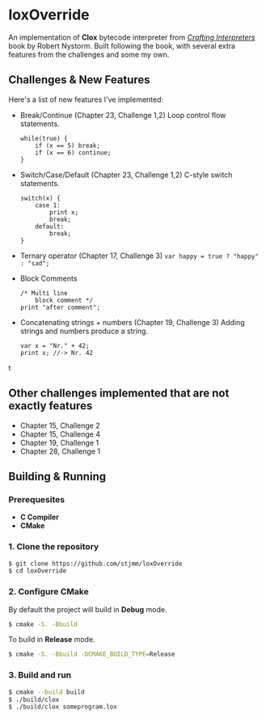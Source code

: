 # loxOverride

An implementation of **Clox** bytecode interpreter from [*Crafting Interpreters*](https://craftinginterpreters.com/) book by Robert Nystorm.
Built following the book, with several extra features from the challenges and some my own.

## Challenges & New Features

Here's a list of new features I've implemented:
- Break/Continue (Chapter 23, Challenge 1,2)
    Loop control flow statements.
    ```
    while(true) {
        if (x == 5) break;
        if (x == 6) continue;
    }
    ```

- Switch/Case/Default (Chapter 23, Challenge 1,2)
    C-style switch statements.
    ```
    switch(x) {
        case 1:
            print x;
            break;
        default:
            break;
    }
    ```

- Ternary operator (Chapter 17, Challenge 3)
    `var happy = true ? "happy" : "sad";`

- Block Comments

    ```
    /* Multi line
        block comment */
    print "after comment";
    ```

- Concatenating strings + numbers (Chapter 19, Challenge 3)
    Adding strings and numbers produce a string.
    ```
    var x = "Nr." + 42;
    print x; //-> Nr. 42
    ```

t
## Other challenges implemented that are not exactly features
- Chapter 15, Challenge 2
- Chapter 15, Challenge 4
- Chapter 19, Challenge 1
- Chapter 28, Challenge 1


## Building & Running

### Prerequesites
- **C Compiler**
- **CMake**

### 1. Clone the repository
```bash
$ git clone https://github.com/stjmm/loxOverride
$ cd loxOverride
```

### 2. Configure CMake 
By default the project will build in **Debug** mode.
```bash
$ cmake -S. -Bbuild
```
To build in **Release** mode.
```bash
$ cmake -S. -Bbuild -DCMAKE_BUILD_TYPE=Release
```

### 3. Build and run
```bash
$ cmake --build build
$ ./build/clox
$ ./build/clox someprogram.lox
```
